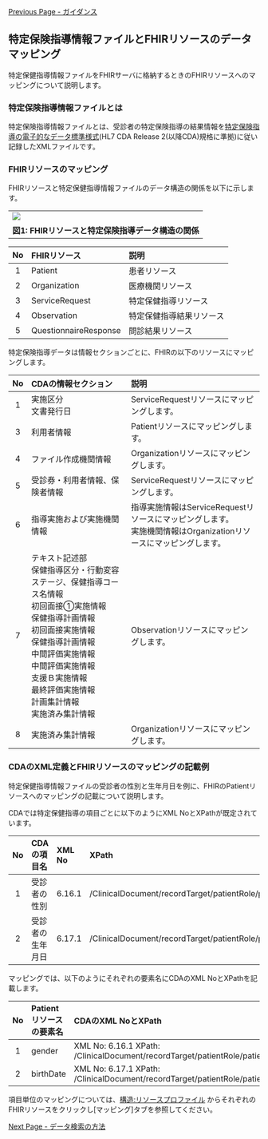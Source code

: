 [Previous Page - ガイダンス](guidance.html)

## 特定保険指導情報ファイルとFHIRリソースのデータマッピング

特定保健指導情報ファイルをFHIRサーバに格納するときのFHIRリソースへのマッピングについて説明します。

### 特定保険指導情報ファイルとは

特定保険指導情報ファイルとは、受診者の特定保険指導の結果情報を[特定保険指導の電子的なデータ標準様式](https://www.mhlw.go.jp/content/12400000/000617344.pdf)(HL7 CDA Release 2(以降CDA)規格に準拠)に従い記録したXMLファイルです。

### FHIRリソースのマッピング

FHIRリソースと特定保健指導情報ファイルのデータ構造の関係を以下に示します。

<table style="border: 0px none">
<tr><td  style="border: 0px none"><img src="JP_specifed_health_guidance_data_structure.png"></td></tr>
<tr><th style="border: 0px none; text-align: center">図1: FHIRリソースと特定保険指導データ構造の関係</th></tr>
</table>

|No|FHIRリソース|説明
|:--:|:--|:--
|1|Patient|患者リソース
|2|Organization|医療機関リソース
|3|ServiceRequest|特定保健指導リソース
|4|Observation|特定保健指導結果リソース
|5|QuestionnaireResponse|問診結果リソース

特定保険指導データは情報セクションごとに、FHIRの以下のリソースにマッピングします。

|No|CDAの情報セクション|説明
|:--:|:--|:--
|1|実施区分<br>文書発行日|ServiceRequestリソースにマッピングします。
|3|利用者情報|Patientリソースにマッピングします。
|4|ファイル作成機関情報|Organizationリソースにマッピングします。
|5|受診券・利用者情報、保険者情報|ServiceRequestリソースにマッピングします。
|6|指導実施および実施機関情報|指導実施情報はServiceRequestリソースにマッピングします。<br>実施機関情報はOrganizationリソースにマッピングします。
|7|テキスト記述部<br>保健指導区分・行動変容ステージ、保健指導コース名情報<br>初回面接①実施情報<br>保健指導計画情報<br>初回面接実施情報<br>保健指導計画情報<br>中間評価実施情報<br>中間評価実施情報<br>支援Ｂ実施情報<br>最終評価実施情報<br>計画集計情報<br>実施済み集計情報|Observationリソースにマッピングします。
|8|実施済み集計情報|Organizationリソースにマッピングします。

### CDAのXML定義とFHIRリソースのマッピングの記載例

特定保健指導情報ファイルの受診者の性別と生年月日を例に、FHIRのPatientリソースへのマッピングの記載について説明します。

CDAでは特定保健指導の項目ごとに以下のようにXML NoとXPathが既定されています。

|No|CDAの項目名|XML No|XPath
|:--:|:--|:--|:--
|1|受診者の性別|6.16.1|/ClinicalDocument/recordTarget/patientRole/patient/administrativeGenderCode/@code
|2|受診者の生年月日|6.17.1|/ClinicalDocument/recordTarget/patientRole/patient/birthTime/@value

マッピングでは、以下のようにそれぞれの要素名にCDAのXML NoとXPathを記載します。

|No|Patientリソースの要素名|CDAのXML NoとXPath
|:--:|:--|:--
|1|gender|XML No: 6.16.1 XPath: /ClinicalDocument/recordTarget/patientRole/patient/administrativeGenderCode/@code
|2|birthDate|XML No: 6.17.1 XPath: /ClinicalDocument/recordTarget/patientRole/patient/birthTime/@value

項目単位のマッピングについては、[構造:リソースプロファイル](./artifacts.html#%E6%A7%8B%E9%80%A0-%E3%83%AA%E3%82%BD%E3%83%BC%E3%82%B9%E3%83%97%E3%83%AD%E3%83%95%E3%82%A1%E3%82%A4%E3%83%AB) からそれぞれのFHIRリソースをクリックし\[マッピング\]タブを参照してください。



[Next Page - データ検索の方法](search.html)